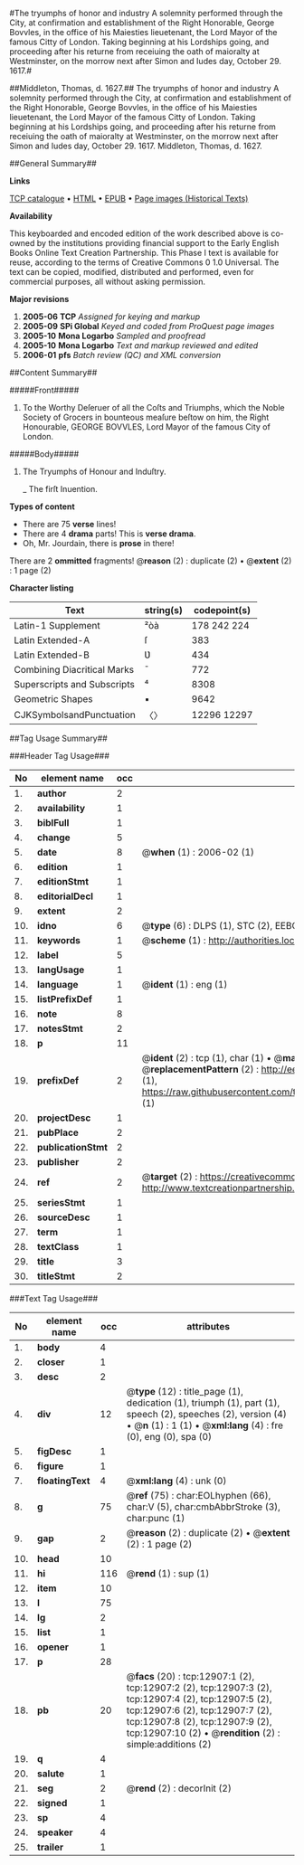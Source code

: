 #The tryumphs of honor and industry A solemnity performed through the City, at confirmation and establishment of the Right Honorable, George Bovvles, in the office of his Maiesties lieuetenant, the Lord Mayor of the famous Citty of London. Taking beginning at his Lordships going, and proceeding after his returne from receiuing the oath of maioralty at Westminster, on the morrow next after Simon and Iudes day, October 29. 1617.#

##Middleton, Thomas, d. 1627.##
The tryumphs of honor and industry A solemnity performed through the City, at confirmation and establishment of the Right Honorable, George Bovvles, in the office of his Maiesties lieuetenant, the Lord Mayor of the famous Citty of London. Taking beginning at his Lordships going, and proceeding after his returne from receiuing the oath of maioralty at Westminster, on the morrow next after Simon and Iudes day, October 29. 1617.
Middleton, Thomas, d. 1627.

##General Summary##

**Links**

[TCP catalogue](http://www.ota.ox.ac.uk/tcp/)  • 
[HTML](http://tei.it.ox.ac.uk/tcp/Texts-HTML/free/A07/A07513.html)  • 
[EPUB](http://tei.it.ox.ac.uk/tcp/Texts-EPUB/free/A07/A07513.epub) • 
[Page images (Historical Texts)](https://data.historicaltexts.jisc.ac.uk/view?pubId=eebo-99847845e&pageId=eebo-99847845e-12907-1)

**Availability**

This keyboarded and encoded edition of the
	       work described above is co-owned by the institutions
	       providing financial support to the Early English Books
	       Online Text Creation Partnership. This Phase I text is
	       available for reuse, according to the terms of Creative
	       Commons 0 1.0 Universal. The text can be copied,
	       modified, distributed and performed, even for
	       commercial purposes, all without asking permission.

**Major revisions**

1. __2005-06__ __TCP__ *Assigned for keying and markup*
1. __2005-09__ __SPi Global__ *Keyed and coded from ProQuest page images*
1. __2005-10__ __Mona Logarbo__ *Sampled and proofread*
1. __2005-10__ __Mona Logarbo__ *Text and markup reviewed and edited*
1. __2006-01__ __pfs__ *Batch review (QC) and XML conversion*

##Content Summary##

#####Front#####

1. To the Worthy Deſeruer of all the Coſts and Triumphs, which the Noble Society of Grocers in bounteous meaſure beſtow on him, the Right Honourable, GEORGE BOVVLES, Lord Mayor of the famous City of London.

#####Body#####

1. The Tryumphs of Honour and Induſtry.

    _ The firſt Inuention.

**Types of content**

  * There are 75 **verse** lines!
  * There are 4 **drama** parts! This is **verse drama**.
  * Oh, Mr. Jourdain, there is **prose** in there!

There are 2 **ommitted** fragments! 
 @__reason__ (2) : duplicate (2)  •  @__extent__ (2) : 1 page (2)

**Character listing**


|Text|string(s)|codepoint(s)|
|---|---|---|
|Latin-1 Supplement|²òà|178 242 224|
|Latin Extended-A|ſ|383|
|Latin Extended-B|Ʋ|434|
|Combining             Diacritical Marks|̄|772|
|Superscripts             and Subscripts|⁴|8308|
|Geometric Shapes|▪|9642|
|CJKSymbolsandPunctuation|〈〉|12296 12297|

##Tag Usage Summary##

###Header Tag Usage###

|No|element name|occ|attributes|
|---|---|---|---|
|1.|__author__|2||
|2.|__availability__|1||
|3.|__biblFull__|1||
|4.|__change__|5||
|5.|__date__|8| @__when__ (1) : 2006-02 (1)|
|6.|__edition__|1||
|7.|__editionStmt__|1||
|8.|__editorialDecl__|1||
|9.|__extent__|2||
|10.|__idno__|6| @__type__ (6) : DLPS (1), STC (2), EEBO-CITATION (1), PROQUEST (1), VID (1)|
|11.|__keywords__|1| @__scheme__ (1) : http://authorities.loc.gov/ (1)|
|12.|__label__|5||
|13.|__langUsage__|1||
|14.|__language__|1| @__ident__ (1) : eng (1)|
|15.|__listPrefixDef__|1||
|16.|__note__|8||
|17.|__notesStmt__|2||
|18.|__p__|11||
|19.|__prefixDef__|2| @__ident__ (2) : tcp (1), char (1)  •  @__matchPattern__ (2) : ([0-9\-]+):([0-9IVX]+) (1), (.+) (1)  •  @__replacementPattern__ (2) : http://eebo.chadwyck.com/downloadtiff?vid=$1&page=$2 (1), https://raw.githubusercontent.com/textcreationpartnership/Texts/master/tcpchars.xml#$1 (1)|
|20.|__projectDesc__|1||
|21.|__pubPlace__|2||
|22.|__publicationStmt__|2||
|23.|__publisher__|2||
|24.|__ref__|2| @__target__ (2) : https://creativecommons.org/publicdomain/zero/1.0/ (1), http://www.textcreationpartnership.org/docs/. (1)|
|25.|__seriesStmt__|1||
|26.|__sourceDesc__|1||
|27.|__term__|1||
|28.|__textClass__|1||
|29.|__title__|3||
|30.|__titleStmt__|2||


###Text Tag Usage###

|No|element name|occ|attributes|
|---|---|---|---|
|1.|__body__|4||
|2.|__closer__|1||
|3.|__desc__|2||
|4.|__div__|12| @__type__ (12) : title_page (1), dedication (1), triumph (1), part (1), speech (2), speeches (2), version (4)  •  @__n__ (1) : 1 (1)  •  @__xml:lang__ (4) : fre (0), eng (0), spa (0)|
|5.|__figDesc__|1||
|6.|__figure__|1||
|7.|__floatingText__|4| @__xml:lang__ (4) : unk (0)|
|8.|__g__|75| @__ref__ (75) : char:EOLhyphen (66), char:V (5), char:cmbAbbrStroke (3), char:punc (1)|
|9.|__gap__|2| @__reason__ (2) : duplicate (2)  •  @__extent__ (2) : 1 page (2)|
|10.|__head__|10||
|11.|__hi__|116| @__rend__ (1) : sup (1)|
|12.|__item__|10||
|13.|__l__|75||
|14.|__lg__|2||
|15.|__list__|1||
|16.|__opener__|1||
|17.|__p__|28||
|18.|__pb__|20| @__facs__ (20) : tcp:12907:1 (2), tcp:12907:2 (2), tcp:12907:3 (2), tcp:12907:4 (2), tcp:12907:5 (2), tcp:12907:6 (2), tcp:12907:7 (2), tcp:12907:8 (2), tcp:12907:9 (2), tcp:12907:10 (2)  •  @__rendition__ (2) : simple:additions (2)|
|19.|__q__|4||
|20.|__salute__|1||
|21.|__seg__|2| @__rend__ (2) : decorInit (2)|
|22.|__signed__|1||
|23.|__sp__|4||
|24.|__speaker__|4||
|25.|__trailer__|1||
